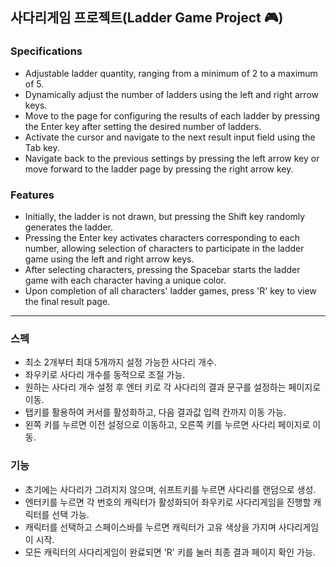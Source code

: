 ## 사다리게임 프로젝트(Ladder Game Project 🎮)

### Specifications
- Adjustable ladder quantity, ranging from a minimum of 2 to a maximum of 5.
- Dynamically adjust the number of ladders using the left and right arrow keys.
- Move to the page for configuring the results of each ladder by pressing the Enter key after setting the desired number of ladders.
- Activate the cursor and navigate to the next result input field using the Tab key.
- Navigate back to the previous settings by pressing the left arrow key or move forward to the ladder page by pressing the right arrow key.

### Features
- Initially, the ladder is not drawn, but pressing the Shift key randomly generates the ladder.
- Pressing the Enter key activates characters corresponding to each number, allowing selection of characters to participate in the ladder game using the left and right arrow keys.
- After selecting characters, pressing the Spacebar starts the ladder game with each character having a unique color.
- Upon completion of all characters' ladder games, press 'R' key to view the final result page.

---

### 스펙
- 최소 2개부터 최대 5개까지 설정 가능한 사다리 개수.
- 좌우키로 사다리 개수를 동적으로 조절 가능.
- 원하는 사다리 개수 설정 후 엔터 키로 각 사다리의 결과 문구를 설정하는 페이지로 이동.
- 탭키를 활용하여 커서를 활성화하고, 다음 결과값 입력 칸까지 이동 가능.
- 왼쪽 키를 누르면 이전 설정으로 이동하고, 오른쪽 키를 누르면 사다리 페이지로 이동.

### 기능
- 초기에는 사다리가 그려지지 않으며, 쉬프트키를 누르면 사다리를 랜덤으로 생성.
- 엔터키를 누르면 각 번호의 캐릭터가 활성화되어 좌우키로 사다리게임을 진행할 캐릭터를 선택 가능.
- 캐릭터를 선택하고 스페이스바를 누르면 캐릭터가 고유 색상을 가지며 사다리게임이 시작.
- 모든 캐릭터의 사다리게임이 완료되면 'R' 키를 눌러 최종 결과 페이지 확인 가능.

